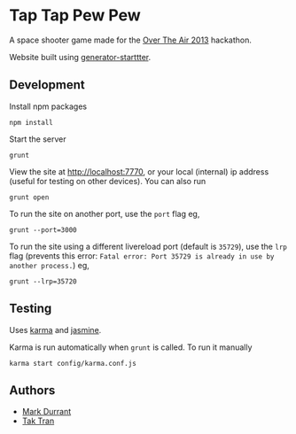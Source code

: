 # Tap Tap Pew Pew

A space shooter game made for the [Over The Air 2013](http://overtheair.org/) hackathon.

Website built using [generator-starttter](https://github.com/taktran/generator-starttter).

## Development

Install npm packages

    npm install

Start the server

    grunt

View the site at [http://localhost:7770](http://localhost:7770), or your local (internal) ip address (useful for testing on other devices). You can also run

    grunt open

To run the site on another port, use the `port` flag eg,

    grunt --port=3000

To run the site using a different livereload port (default is `35729`), use the `lrp` flag (prevents this error: `Fatal error: Port 35729 is already in use by another process.`) eg,

    grunt --lrp=35720

## Testing

Uses [karma](http://karma-runner.github.io/) and [jasmine](http://pivotal.github.io/jasmine/).

Karma is run automatically when `grunt` is called. To run it manually

    karma start config/karma.conf.js

## Authors

* [Mark Durrant](https://twitter.com/M6_D6)
* [Tak Tran](http://tutaktran.com)